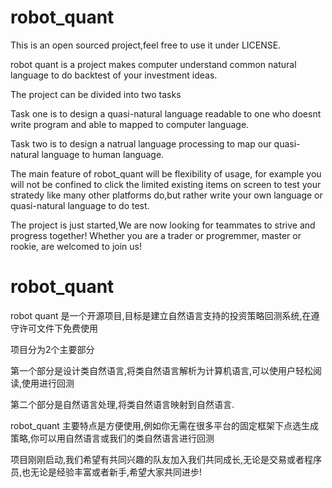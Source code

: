 # robot_quant
This is an open sourced project,feel free to use it under LICENSE.

robot quant is a project makes computer understand common natural language to do backtest of your investment ideas.

The project can be divided into two tasks

Task one is to design a quasi-natural language readable to one who doesnt write program and able to mapped to computer language.

Task two is to design a natrual language processing to map our quasi-natural language to human language.

The main feature of robot_quant will be flexibility of usage, for example you will not be confined to click the limited existing items on screen to test your stratedy like many other platforms do,but rather write your own language or quasi-natural language to do test.

The project is just started,We are now looking for teammates to strive and progress together! Whether you are a trader or progremmer, master or rookie, are welcomed to join us!




# robot_quant

robot quant 是一个开源项目,目标是建立自然语言支持的投资策略回测系统,在遵守许可文件下免费使用

项目分为2个主要部分

第一个部分是设计类自然语言,将类自然语言解析为计算机语言,可以使用户轻松阅读,使用进行回测

第二个部分是自然语言处理,将类自然语言映射到自然语言.

robot_quant 主要特点是方便使用,例如你无需在很多平台的固定框架下点选生成策略,你可以用自然语言或我们的类自然语言进行回测

项目刚刚启动,我们希望有共同兴趣的队友加入我们共同成长,无论是交易或者程序员,也无论是经验丰富或者新手,希望大家共同进步!
